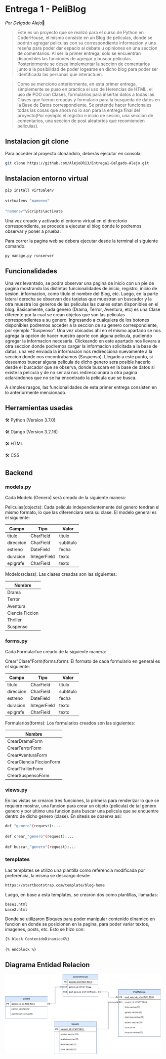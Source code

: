 # Entrega 1 - PeliBlog

*Por Delgado Alejo*👋

> Este es un proyecto que se realizó para el curso de Python en CoderHouse, el mismo consiste en un Blog de peliculas, donde se podrán agregar peliculas con su correspondiente informacion y una reseña para poder dar espacio al debate u opiniones en una seccion de comentarios. Al ser la primer entrega, solo se encuentran disponibles las funciones de agregar y buscar peliculas. Posteriormente se desea implementar la seccion de comentarios junto a la posibilidad de poder logearse en dicho blog para poder ser identificada las personas que interactuen. 

> Como se menciono anteriormente, en esta primer entrega, simplemente se puso en practica el uso de Herencias de HTML, el uso de POO con Clases, formularios para insertar datos a todas las Clases que fueron creadas y formulario para la busqueda de datos en la Base de Datos correspondiente. Se pretende hacer funcionales todas las cosas que ahora no lo son para la entrega final del proyecto(Por ejemplo el registro e inicio de sesion, una seccion de comentarios, una seccion de post aleatorios que recomienden peliculas). 

## Instalacion git clone

Para acceder al proyecto clonándolo, deberás ejecutar en consola: 
```sh
git clone https://github.com/AlejoDR13/Entrega1-Delgado-Alejo.git
```

## Instalacion entorno virtual 
```sh
pip install virtualenv

virtualenv "nameenv"

"namenev"\Scripts\activate
```
Una vez creado y activado el entorno virtual en el directorio correspondiente, se procede a ejecutar el blog donde lo podremos observar y poner a prueba:

Para correr la pagina web se debera ejecutar desde la terminal el siguiente comando:
```sh
py manage.py runserver
```

## Funcionalidades

Una vez levantado, se podra observar una pagina de inicio con un pie de pagina mostrando las distintas funcionalidades de inicio, registro, inicio de sesion, informacion, como titulo el nombre del Blog, etc. Luego, en la parte lateral derecha se observan dos tarjetas que muestran un buscador y la otra muestra los generos de las peliculas las cuales estan disponibles en el blog. 
Basicamente, cada genero (Drama, Terror, Aventura, etc) es una Clase diferente por la cual se crean objetos que son las peliculas correspondientes a su genero. Ingresando a cualquiera de los botones disponibles podremos acceder a la seccion de su genero correspondiente, por ejemplo "Suspenso". Una vez ubicados ahi en el mismo apartado se nos agrega la opcion de hacer nuestro aporte con alguna pelicula, pudiendo agregar la informacion necesaria. Clickeando en este apartado nos llevara a otra seccion donde podremos cargar la informacion solicitada a la base de datos, una vez enviada la informacion nos redirecciona nuevamente a la seccion donde nos encontrabamos (Suspenso). Llegado a este punto, si deseamos buscar alguna pelicula de dicho genero sera posible hacerlo desde el buscador que se observa, donde buscara en la base de datos si existe la pelicula y de no ser asi nos redireccionara a otra pagina aclarandonos que no se ha encontrado la pelicula que se busca.

A simples rasgos, las funcionalidades de esta primer entrega consisten en lo anteriormente mencionado.

## Herramientas usadas

🛠️ Python (Version 3.7.0)

🛠️ Django (Version 3.2.16)

🛠️ HTML

🛠️ CSS


## Backend

### models.py
Cada Modelo (Genero) será creado de la siguiente manera: 

 Peliculas(objects): Cada pelicula independientemente del genero tendran el mismo formato, lo que las diferenciara sera su clase. El modelo general es el siguiente:

|    Campo      |   Tipo        |   Valor       |
| ------------- | ------------- | ------------- |
|    titulo     |   CharField   |   titulo      |
|   direccion   |   CharField   |   subtitulo   |
|     estreno   |   DateField   |    fecha      |
|   duracion    | IntegerField  |   texto       |
|   epigrafe    |   CharField   |   texto       |

Modelos(class): Las clases creadas son las siguientes:

|   Nombre     |  
| ------------- |
|   Drama    | 
|   Terror  | 
|      Aventura   | 
|   Ciencia Ficcion      |  
|   Thriller      | 
|   Suspenso      |  

### forms.py
Cada Formularfue creado de la siguiente manera: 

Crear"Clase"Form(forms.form):  El formato de cada formulario en general es el siguiente:

|    Campo      |   Tipo        |   Valor       |
| ------------- | ------------- | ------------- |
|    titulo     |   CharField   |   titulo      |
|   direccion   |   CharField   |   subtitulo   |
|     estreno   |   DateField   |    fecha      |
|   duracion    | IntegerField  |   texto       |
|   epigrafe    |   CharField   |   texto       |

Formularios(forms): Los formularios creados son las siguientes:

|   Nombre     |  
| ------------- |
|   CrearDramaForm    | 
|   CrearTerrorForm  | 
|      CrearAventuraForm   | 
|   CrearCiencia FiccionForm      |  
|   CrearThrillerForm      | 
|   CrearSuspensoForm      |  

### views.py
En las vistas se crearon tres funciones, la primera para renderizar lo que se requiere mostrar, una funcion para crear un objeto (pelicula) de tal genero genero y por ultimo una funcion para buscar una pelicula que se encuentre dentro de dicho genero (clase). En sitesis se observa asi:

```sh
def "genero"(request):...

def crear_"genero"(request):...

def buscar_"genero"(request):...
```


### templates
Las templates se utilizo una plantilla como referencia modificada por preferencia, la misma se descargo desde: 

``` sh
https://startbootstrap.com/template/blog-home
```

Luego, en base a esta templates, se crearon dos como plantillas, llamadas:

```sh
base1.html
base2.html
```

Donde se utilizaron Bloques para poder manipular contenido dinamico en funcion en donde se posicionen en la pagina, para poder variar textos, imagenes, posts, etc. Esto se hizo con:

```sh
{% block ContenidoDinamicoX%}

{% endblock %}
```

## Diagrama Entidad Relacion

<img src="/Diagrama ER.png">
